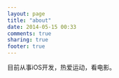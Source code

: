 ```yaml
---
layout: page
title: "about"
date: 2014-05-15 00:33
comments: true
sharing: true
footer: true
---
```


目前从事iOS开发，热爱运动，看电影。
